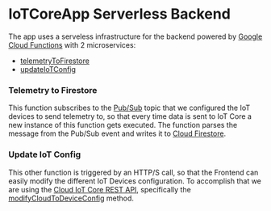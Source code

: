 # IoTCoreApp Serverless Backend

The app uses a serveless infrastructure for the backend powered by [Google Cloud Functions](https://cloud.google.com/functions/) with 2 microservices:

  - [telemetryToFirestore](https://github.com/GabeWeiss/GoogleIoTCoreApp/tree/master/gcf/telemetryToFirestore)
  - [updateIoTConfig](https://github.com/GabeWeiss/GoogleIoTCoreApp/tree/master/gcf/updateIoTConfig)

### Telemetry to Firestore
This function subscribes to the [Pub/Sub](https://cloud.google.com/pubsub/) topic that we configured the IoT devices to send telemetry to, so that every time data is sent to IoT Core a new instance of this function gets executed. The function parses the message from the Pub/Sub event and writes it to [Cloud Firestore](https://firebase.google.com/docs/firestore/).

### Update IoT Config

This other function is triggered by an HTTP/S call, so that the Frontend can easily modify the different IoT Devices configuration. To accomplish that we are using the [Cloud IoT Core REST API](https://cloud.google.com/iot/docs/reference/rest/), specifically the [modifyCloudToDeviceConfig](https://cloud.google.com/iot/docs/reference/cloudiot/rest/v1/projects.locations.registries.devices/modifyCloudToDeviceConfig) method.